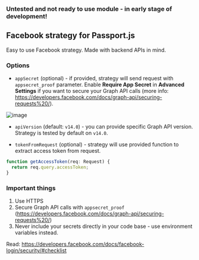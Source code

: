 ### Untested and not ready to use module - in early stage of development!

## Facebook strategy for Passport.js
Easy to use Facebook strategy. Made with backend APIs in mind.

### Options
- `appSecret` (optional) - if provided, strategy will send request with `appsecret_proof` parameter. Enable **Require App Secret** in **Advanced Settings** if you want to secure your Graph API calls (more info: https://developers.facebook.com/docs/graph-api/securing-requests%20/). </br>

![image](https://user-images.githubusercontent.com/43048524/170886074-c8001fe9-974c-4abf-9d51-83a5f5e5aea6.png)


- `apiVersion` (default: `v14.0`) - you can provide specific Graph API version. Strategy is tested by default on `v14.0`.

- `tokenFromRequest` (optional) - strategy will use provided function to extract access token from request.
```ts
function getAccessToken(req: Request) {
  return req.query.accessToken;
}
```

### Important things
1. Use HTTPS
2. Secure Graph API calls with `appsecret_proof` (https://developers.facebook.com/docs/graph-api/securing-requests%20/)
3. Never include your secrets directly in your code base - use environment variables instead.

Read: https://developers.facebook.com/docs/facebook-login/security/#checklist
